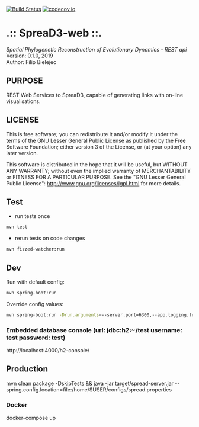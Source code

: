 [![Build Status](https://travis-ci.org/fbielejec/spread-server.svg?branch=master)](https://travis-ci.org/fbielejec/spread-server) [![codecov.io](https://codecov.io/gh/fbielejec/spread-server/coverage.svg?branch=master)](https://codecov.io/gh/fbielejec/spread-server?branch=master)

.:: SpreaD3-web ::.
===================

*Spatial Phylogenetic Reconstruction of Evolutionary Dynamics - REST api* <br />
Version: 0.1.0, 2019 <br />
Author: Filip Bielejec <br />

## PURPOSE
REST Web Services to SpreaD3, capable of generating links with on-line visualisations.

## LICENSE
  This is free software; you can redistribute it and/or modify
  it under the terms of the GNU Lesser General Public License as
  published by the Free Software Foundation; either version 3
  of the License, or (at your option) any later version.

   This software is distributed in the hope that it will be useful,
   but WITHOUT ANY WARRANTY; without even the implied warranty of
   MERCHANTABILITY or FITNESS FOR A PARTICULAR PURPOSE.  See the
   "GNU Lesser General Public License": http://www.gnu.org/licenses/lgpl.html for more details.

## Test

* run tests once
```bash
mvn test
```

* rerun tests on code changes
```bash
mvn fizzed-watcher:run
```

## Dev

Run with default config:
```bash
mvn spring-boot:run
```

Override config values:
```bash
mvn spring-boot:run -Drun.arguments=--server.port=6300,--app.logging.level=INFO
```

### Embedded database console (url: jdbc:h2:~/test username: test password: test) ######

http://localhost:4000/h2-console/

## Production

mvn clean package -DskipTests && java -jar target/spread-server.jar --spring.config.location=file:/home/$USER/configs/spread.properties

### Docker

docker-compose up
